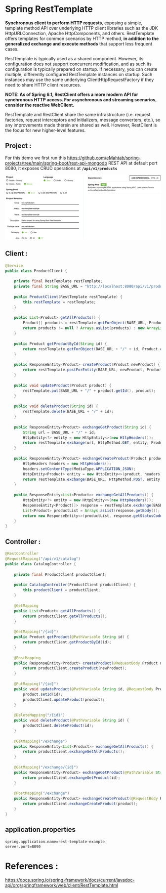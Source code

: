 # Spring RestTemplate

**Synchronous client to perform HTTP requests**, exposing a simple, template method API over underlying HTTP client libraries such as the JDK HttpURLConnection, Apache HttpComponents, and others. RestTemplate offers templates for common scenarios by HTTP method, **in addition to the generalized exchange and execute methods** that support less frequent cases.

RestTemplate is typically used as a shared component. However, its configuration does not support concurrent modification, and as such its configuration is typically prepared on startup. If necessary, you can create multiple, differently configured RestTemplate instances on startup. Such instances may use the same underlying ClientHttpRequestFactory if they need to share HTTP client resources.

**NOTE: As of Spring 6.1, RestClient offers a more modern API for synchronous HTTP access. For asynchronous and streaming scenarios, consider the reactive WebClient.**

RestTemplate and RestClient share the same infrastructure (i.e. request factories, request interceptors and initializers, message converters, etc.), so any improvements made therein are shared as well. However, RestClient is the focus for new higher-level features.

## Project :

For this demo we first run this https://github.com/eMahtab/spring-projects/tree/main/spring-boot/rest-api-mongodb REST API at default port 8080, it exposes CRUD operations at **`/api/v1/products`**

!["Project"](images/project.png?raw=true)

## Client :
```java
@Service
public class ProductClient {

    private final RestTemplate restTemplate;
    private final String BASE_URL = "http://localhost:8080/api/v1/products";

    public ProductClient(RestTemplate restTemplate) {
        this.restTemplate = restTemplate;
    }

    public List<Product> getAllProducts() {
        Product[] products = restTemplate.getForObject(BASE_URL, Product[].class);
        return products != null ? Arrays.asList(products) : new ArrayList<>();
    }

    public Product getProductById(String id) {
        return restTemplate.getForObject(BASE_URL + "/" + id, Product.class);
    }

    public ResponseEntity<Product> createProduct(Product newProduct) {
        return restTemplate.postForEntity(BASE_URL, newProduct, Product.class);
    }

    public void updateProduct(Product product) {
        restTemplate.put(BASE_URL + "/" + product.getId(), product);
    }

    public void deleteProduct(String id) {
        restTemplate.delete(BASE_URL + "/" + id);
    }

    public ResponseEntity<Product> exchangeGetProduct(String id) {
        String url = BASE_URL + "/" + id;
        HttpEntity<?> entity = new HttpEntity<>(new HttpHeaders());
        return restTemplate.exchange(url, HttpMethod.GET, entity, Product.class);
    }

    public ResponseEntity<Product> exchangeCreateProduct(Product product) {
        HttpHeaders headers = new HttpHeaders();
        headers.setContentType(MediaType.APPLICATION_JSON);
        HttpEntity<Product> entity = new HttpEntity<>(product, headers);
        return restTemplate.exchange(BASE_URL, HttpMethod.POST, entity, Product.class);
    }

    public ResponseEntity<List<Product>> exchangeGetAllProducts() {
        HttpEntity<?> entity = new HttpEntity<>(new HttpHeaders());
        ResponseEntity<Product[]> response = restTemplate.exchange(BASE_URL, HttpMethod.GET, entity, Product[].class);
        List<Product> productList = Arrays.asList(response.getBody());
        return new ResponseEntity<>(productList, response.getStatusCode());
    }
}
```

## Controller :
```java
@RestController
@RequestMapping("/api/v1/catalog")
public class CatalogController {

    private final ProductClient productClient;

    public CatalogController(ProductClient productClient) {
        this.productClient = productClient;
    }

    @GetMapping
    public List<Product> getAllProducts() {
        return productClient.getAllProducts();
    }

    @GetMapping("/{id}")
    public Product getProduct(@PathVariable String id) {
        return productClient.getProductById(id);
    }

    @PostMapping
    public ResponseEntity<Product> createProduct(@RequestBody Product newProduct) {
        return productClient.createProduct(newProduct);
    }

    @PutMapping("/{id}")
    public void updateProduct(@PathVariable String id, @RequestBody Product product) {
        product.setId(id);
        productClient.updateProduct(product);
    }

    @DeleteMapping("/{id}")
    public void deleteProduct(@PathVariable String id) {
        productClient.deleteProduct(id);
    }

    @GetMapping("/exchange")
    public ResponseEntity<List<Product>> exchangeGetAllProducts() {
        return productClient.exchangeGetAllProducts();
    }

    @GetMapping("/exchange/{id}")
    public ResponseEntity<Product> exchangeGetProduct(@PathVariable String id) {
        return productClient.exchangeGetProduct(id);
    }

    @PostMapping("/exchange")
    public ResponseEntity<Product> exchangeCreateProduct(@RequestBody Product product) {
        return productClient.exchangeCreateProduct(product);
    }
}
```

## application.properties
```properties
spring.application.name=rest-template-example
server.port=8090
```

# References :

https://docs.spring.io/spring-framework/docs/current/javadoc-api/org/springframework/web/client/RestTemplate.html
